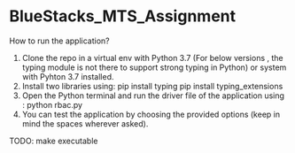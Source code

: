 # BlueStacks_MTS_Assignment

How to run the application?
1. Clone the repo in a virtual env with Python 3.7 (For below versions , the typing module is not there to support strong typing in Python) or system with Pyhton 3.7 installed.
2. Install two libraries using: pip install typing 
                                pip install typing_extensions
3. Open the Python terminal and run the driver file of the application using : python rbac.py
4. You can test the application by choosing the provided options (keep in mind the spaces wherever asked).

TODO: make executable 
